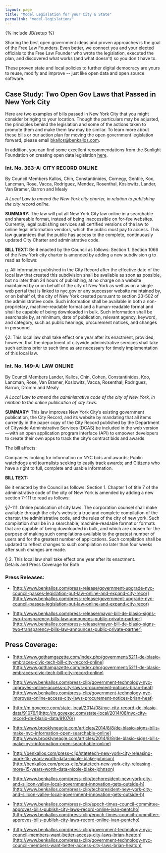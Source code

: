```yaml
---
layout: page
title: "Model Legislation for your City & State"
permalink: "model-legislation/"
---
```

{% include JB/setup %}

Sharing the best open government ideas and proven approaches is the goal of the Free Law Founders. Even better, we connect you and your elected officials to the Free Law Founder who wrote the legislation, executed the plan, and discovered what works (and what doesn't) so you don't have to.

These proven state and local policies to further digital democracy are yours to reuse, modify and improve -- just like open data and open source software.

## Case Study: Two Open Gov Laws that Passed in New York City
 
Here are two examples of bills passed in New York City that you might consider bringing to your location. Though the particulars may be adjusted, the principles behind the legislation and some of the actions taken to promote them and make them law may be similar. To learn more about these bills or our action plan for moving the open government legislation forward, please email bkallos@benkallos.com.

In addition, you can find some excellent recommendations from the Sunlight Foundation on creating open data legislation [here](http://sunlightfoundation.com/blog/2013/10/25/boilerplate-open-data-policy-and-why-its-a-problem/). 
 
### Int. No. 363-A: CITY RECORD ONLINE 
By Council Members Kallos, Chin, Constantinides, Cornegy, Gentile, Koo, Lancman, Rose, Vacca, Rodriguez, Mendez, Rosenthal, Koslowitz, Lander, Van Bramer, Barron and Mealy
 
*A Local Law to amend the New York city charter, in relation to publishing the city record online.*
 
**SUMMARY:**
The law will put all New York City law online in a searchable and shareable format, instead of being inaccessible on for-fee websites. Currently, legal publishing services sell certified versions of the law to online legal information vendors, which the public must pay to access. This law guarantees that the public has access to the complete, continuously updated City Charter and administrative code.
 
**BILL TEXT:** 
Be it enacted by the Council as follows:
Section 1. Section 1066 of the New York city charter is amended by adding a new subdivision g to read as follows:

g. All information published in the City Record after the effective date of the local law that created this subdivision shall be available as soon as possible, but no later than 24 hours of publishing, at no charge on a website maintained by or on behalf of the city of New York as well as on a single web portal that is linked to nyc.gov or any successor website maintained by, or on behalf of, the city of New York created pursuant to section 23-502 of the administrative code. Such information shall be available in both a non-proprietary, machine-readable format and a human-readable format and shall be capable of being downloaded in bulk. Such information shall be searchable by, at minimum, date of publication, relevant agency, keyword, and category, such as public hearings, procurement notices, and changes in personnel.

§2. This local law shall take effect one year after its enactment, provided, however, that the department of citywide administrative services shall take such actions prior to such time as are necessary for timely implementation of this local law.
 
### Int. No. 149-A: LAW ONLINE 
By Council Members Lander, Kallos, Chin, Cohen, Constantinides, Koo, Lancman, Rose, Van Bramer, Koslowitz, Vacca, Rosenthal, Rodriguez, Barron, Dromm and Mealy
  
*A Local Law to amend the administrative code of the city of New York, in relation to the online publication of city laws.*
 
**SUMMARY:**
This law improves New York City’s existing government publication, the City Record, and its website by mandating that all items currently in the paper copy of the City Record published by the Department of Citywide Administrative Services (DCAS) be included in the web version—with an open application program interface (API) to empower developers to create their own apps to track the city’s contract bids and awards.
 
The bill affects:
 
Companies looking for information on NYC bids and awards;
Public watchdogs and journalists seeking to easily track awards; and
Citizens who have a right to full, complete and usable information.
 
**BILL TEXT:**
  
Be it enacted by the Council as follows:
Section 1. Chapter 1 of title 7 of the administrative code of the city of New York is amended by adding a new section 7-111 to read as follows:

§7-111. Online publication of city laws. The corporation counsel shall make available through the city's website a true and complete compilation of the charter, the administrative code, and the rules of the city of new york. Such compilation shall be in a searchable, machine-readable format or formats that are capable of being downloaded in bulk, and which are chosen for the purpose of making such compilations available to the greatest number of users and for the greatest number of applications. Such compilation shall be updated to reflect changes to such compilation no later than four weeks after such changes are made.

§ 2.  This local law shall take effect one year after its enactment.  
Details and Press Coverage for Both
 
### Press Releases:
* [http://www.benkallos.com/press-release/government-upgrade-nyc-council-passes-legislation-put-law-online-and-expand-city-recor](http://www.benkallos.com/press-release/government-upgrade-nyc-council-passes-legislation-put-law-online-and-expand-city-recor)
 
* [http://www.benkallos.com/press-release/mayor-bill-de-blasio-signs-two-transparency-bills-law-announces-public-private-partner](http://www.benkallos.com/press-release/mayor-bill-de-blasio-signs-two-transparency-bills-law-announces-public-private-partner)
 
## Press Coverage:
* [http://www.gothamgazette.com/index.php/government/5211-de-blasio-embraces-civic-tech-bill-city-record-online](http://www.gothamgazette.com/index.php/government/5211-de-blasio-embraces-civic-tech-bill-city-record-online)
 
* [http://www.benkallos.com/press-clip/government-technology-nyc-improves-online-access-city-laws-procurement-notices-brian-heat](http://www.benkallos.com/press-clip/government-technology-nyc-improves-online-access-city-laws-procurement-notices-brian-heat)
 
* [http://m.govexec.com/state-local/2014/08/nyc-city-record-de-blasio-data/91076/](http://m.govexec.com/state-local/2014/08/nyc-city-record-de-blasio-data/91076/)
 
* [http://www.brooklyneagle.com/articles/2014/8/8/de-blasio-signs-bills-make-nyc-information-open-searchable-online](http://www.brooklyneagle.com/articles/2014/8/8/de-blasio-signs-bills-make-nyc-information-open-searchable-online)
 
* [http://benkallos.com/press-clip/statetech-new-york-city-releasing-more-15-years-worth-data-nicole-blake-johnson](http://benkallos.com/press-clip/statetech-new-york-city-releasing-more-15-years-worth-data-nicole-blake-johnson)
 
* [http://www.benkallos.com/press-clip/techpresident-new-york-city-and-silicon-valley-local-government-innovation-gets-outside-h](http://www.benkallos.com/press-clip/techpresident-new-york-city-and-silicon-valley-local-government-innovation-gets-outside-h)
 
* [http://www.benkallos.com/press-clip/epoch-times-council-committee-approves-bills-publish-city-laws-record-online-ivan-pentcho](http://www.benkallos.com/press-clip/epoch-times-council-committee-approves-bills-publish-city-laws-record-online-ivan-pentcho)
 
* [http://www.benkallos.com/press-clip/government-technology-nyc-council-members-want-better-access-city-laws-brian-heaton](http://www.benkallos.com/press-clip/government-technology-nyc-council-members-want-better-access-city-laws-brian-heaton)
 


